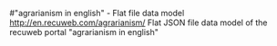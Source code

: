 #"agrarianism in english" - Flat file data model
http://en.recuweb.com/agrarianism/
Flat JSON file data model of the recuweb portal "agrarianism in english"
